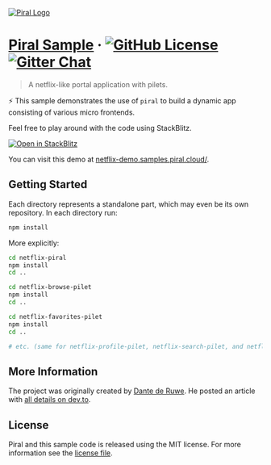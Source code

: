 [![Piral Logo](https://github.com/smapiot/piral/raw/main/docs/assets/logo.png)](https://piral.io)

# [Piral Sample](https://piral.io) &middot; [![GitHub License](https://img.shields.io/badge/license-MIT-blue.svg)](https://github.com/smapiot/piral/blob/main/LICENSE) [![Gitter Chat](https://badges.gitter.im/gitterHQ/gitter.png)](https://gitter.im/piral-io/community)

> A netflix-like portal application with pilets.

:zap: This sample demonstrates the use of `piral` to build a dynamic app consisting of various micro frontends.

Feel free to play around with the code using StackBlitz.

[![Open in StackBlitz](https://developer.stackblitz.com/img/open_in_stackblitz.svg)](https://stackblitz.com/github/piral-samples/netflix-demo)

You can visit this demo at [netflix-demo.samples.piral.cloud/](https://netflix-demo.samples.piral.cloud/).

## Getting Started

Each directory represents a standalone part, which may even be its own repository. In each directory run:

```sh
npm install
```

More explicitly:

```sh
cd netflix-piral
npm install
cd ..

cd netflix-browse-pilet
npm install
cd ..

cd netflix-favorites-pilet
npm install
cd ..

# etc. (same for netflix-profile-pilet, netflix-search-pilet, and netflix-watch-pilet)
```

## More Information

The project was originally created by [Dante de Ruwe](https://github.com/dantederuwe/). He posted an article with [all details on dev.to](https://dev.to/dantederuwe/my-experiences-creating-a-netflix-clone-using-microfrontends-1n46).

## License

Piral and this sample code is released using the MIT license. For more information see the [license file](./LICENSE).
